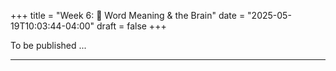 +++
title = "Week 6: 🧠 Word Meaning & the Brain"
date = "2025-05-19T10:03:44-04:00"
draft = false
+++


To be published ...


<!--
## 📘 Overview
When you read or hear a word like **bank**, your brain must rapidly choose the right meaning (money? river?). This week explores **how word meaning is represented and selected**, how **context** and **frequency/bias** guide **ambiguity resolution**, how meanings are linked in **semantic networks**, and what **brain measures** (like the **N400**) tell us about semantic processing. We’ll analyze ambiguous sentences, build small semantic networks, and discuss how L1/L2 experience shapes meaning access.

---

## 🎯 Learning Goals
By the end of Week 6, you should be able to:

- Distinguish **homonymy** vs **polysemy** and explain why it matters for processing.
- Describe how **frequency/bias** and **context** influence **lexical ambiguity resolution**.
- Explain core ideas of **semantic network** organization (feature overlap, associative links).
- Interpret classic **priming** and **N400** findings as evidence for semantic activation.
- Apply these ideas to analyze ambiguous sentences in English and compare with Chinese.

---

## 📖 Required Reading
- **Traxler (1st ed.), Chapter 3, pp. 113–129** — *Word Processing* (meaning and semantic access).

---

## 🔑 Key Concepts & Mini-Explanations

### 🧭 Homonymy vs. Polysemy
- **Homonymy**: *bank* (money) vs *bank* (river) — **unrelated** meanings share form.  
- **Polysemy**: *paper* (material / newspaper / article) — **related** senses share a core concept.  
- **Processing note**: Polysemous words often show **processing advantages** (shared core features), while homonyms rely more on **context** to select the right entry.

### 🎯 Ambiguity Resolution
- **Meaning dominance (bias)**: Common senses (e.g., *bank–money*) are selected more quickly than rare senses (*bank–river*) unless **strong context** flips the bias.  
- **Context timing**: **Early** supportive context can pre-activate the appropriate meaning; **late** context forces re-interpretation (slower, more errors).  
- **Subordinate-bias effect**: Rare meanings need **clear cues**; without them, readers/listeners default to dominant senses.

### 🌐 Semantic Networks & Features
- Words are linked by **category** (CAT–DOG), **association** (BREAD–BUTTER), and **shared features** (BIRD–BAT: wings/flies).  
- **Spreading activation**: Seeing *doctor* partially activates *nurse*, speeding recognition (**semantic priming**).  
- **Feature verification**: True-feature decisions (e.g., “A robin has wings”) are faster than less typical ones (“A penguin has wings”).

### 🧠 Brain Signatures of Meaning
- **N400** (ERP component): larger (more negative) around ~400 ms for **semantic mismatches** (e.g., “He spread the warm bread with **socks**”).  
- **Context reduces N400**: predictable words elicit **smaller** N400s; unrelated or anomalous words elicit **larger** ones.  
- **Regions** (big picture): temporal-parietal areas (e.g., **posterior temporal**, **angular gyrus**) often implicated in semantic integration; **anterior temporal** supports conceptual combination.

### 🧩 L1–L2 & Cross-Linguistic Notes
- **Chinese homophones** (音同形不同) can increase ambiguity; characters disambiguate in writing.  
- **English polysemy** (e.g., metaphorical extensions) may require more context for L2 learners.  
- Strategy: attend to **local cues** (adjacent words) and **global topic** to bias the right sense.

---

## 📝 Pre-Class Activities
1. **Read** pp. 113–129 and list **three ambiguous words** you encountered (mark **dominant** vs **subordinate** meanings).  
2. **Mini network**: Choose one target (e.g., *head*) and draw **8 connected nodes** (category, parts, uses, metaphors).  
3. **Quick sentences**: Write two short contexts for *bank* that **unambiguously** force each meaning (money vs river).

---

## 💬 In-Class Activities

### 1) Ambiguity Lab: Dominant vs Subordinate (15 min)
- **Pairs**: Classify 12 sentences by intended sense (homonymy set: *bank, bark, bat, match*).  
- **Task**: Decide if context is **strong/weak**, and whether a dominant or subordinate sense is selected.  
- **Predict**: Which will take longer to understand? (Subordinate with weak context).

**Sample set**  
1. *The hikers sat on the bank and watched the fish.*  
2. *I deposited my paycheck at the bank after class.*  
3. *The guard saw a bat fly out of the cave.*  
4. *The batter held the bat tightly and swung.*  
5. *The dog’s bark echoed across the yard.*  
6. *The pine’s bark protects it from insects.*  
7. *We lit the match and the candle flickered.*  
8. *It was a perfect match between the two finalists.*

### 2) Context Strength Challenge (12 min)
- **Groups of 3–4**: Rewrite **two** weak-context items to **strongly bias** the subordinate sense (e.g., *bank–river*).  
- **Share** and **vote**: Which context makes the subordinate sense most obvious?

### 3) Semantic Network Sprint (12 min)
- **Teams** build a network for **one target** (e.g., *head*, *light*, *spring*).  
- Include: **category**, **parts**, **actions**, **associations**, **metaphors**.  
- Add **three edges** that explain likely **priming** routes (why would A speed B?).

### 4) N400 Thought Experiment (8 min)
- **Pairs**: For each sentence stem, choose a **predictable**, **related-but-odd**, and **anomalous** completion.  
- **Predict** N400 size (small ↔ large) and justify.

**Stems**  
- *She stirred her coffee with a…*  
- *After the marathon, he drank a bottle of…*  
- *They decorated the cake with…*

### 5) Whole-Class Discussion (8 min)
- Why is **polysemy** often easier than **homonymy**?  
- When does **context** arrive too late to prevent confusion?  
- L2 angle: Which cues do you rely on first in English?

---

## 🔁 Post-Class Review
- **One-pager**: Explain the **subordinate-bias effect** with one example from class and one you found yourself.  
- **Network tidy-up**: Redraw your semantic network more clearly (show **strong vs weak** links).  
- **Reflection (100–120 words)**: Describe a moment when context **rescued** you from a wrong meaning.

---

## 🏠 Homework
- **Textbook “Test Yourself”** (Ch. 3, pp. 113–129): items on ambiguity and semantic access.  
- **Short write-up (≈150–200 words)**: Compare **homonymy vs polysemy** using two words from class; predict differences in processing and N400 patterns.  
- **Optional mini-priming**: Create 6 prime–target pairs (2 semantic, 2 associative, 2 unrelated). Ask a friend to read targets after primes; collect subjective “fast/slow” ratings and summarize.

---

## 🧩 Self-Check Questions

**Q1.** What’s the difference between **homonymy** and **polysemy** for processing?  -->
<!--*A:* Homonyms have **unrelated** meanings that compete until context resolves them; polysemous senses share features and often show **processing advantages**.*-->
<!--
**Q2.** What is the **subordinate-bias effect**?  -->
<!--*A:* Readers default to the **dominant** meaning unless strong context cues support the **subordinate** meaning, which otherwise is slower/harder to select.*-->
<!--
**Q3.** How do **semantic networks** explain priming?  -->
<!--*A:* Activation spreads along **meaningful links**, so related targets are recognized **faster** than unrelated ones.*-->
<!--
**Q4.** What does the **N400** index?  -->
<!--*A:* The ease/difficulty of **semantic integration**; **larger** for unexpected or anomalous words, **smaller** for predictable ones.*-->
<!--
**Q5.** Why might Chinese–English bilinguals experience more ambiguity for **homophones**? --> 
<!--*A:* High homophone density in Chinese increases potential mappings; English requires **context** and **topic** to constrain selection quickly.*-->

---
<!--
## 🧰 Key Terms
**Homonymy**, **Polysemy**, **Dominant/Subordinate meaning**, **Context strength**, **Semantic priming**, **Associative links**, **Feature overlap**, **Spreading activation**, **N400**, **Semantic integration**, **Anterior temporal lobe**, **Angular gyrus**.

---

## 🌐 Optional Resources
- Short explainers on **N400** and semantic priming (intro videos/articles).  
- Interactive tools for building **semantic networks** (mind-mapping apps).  
- Corpora or frequency lists to check **dominant meanings** in context.

---

### ✅ How to use these notes
- **Before class:** read and prepare your ambiguous word list + contexts.  
- **During class:** push for **strong contextual cues** and justify your choices.  
- **After class:** refine your network and relate it to **priming** and **N400** predictions.

-->











<!--
## 🧩 Overview

This week we begin exploring **sentence processing**—how we comprehend sentences in real time. You'll learn about **parsing**, **garden-path sentences**, and the strategies readers and listeners use to interpret ambiguous structures. We'll also examine how researchers study these processes using reaction times and eye-tracking.

-->

<!-- 
## 📘 Core Topics

- The challenge of **incremental parsing**
- Temporary ambiguity and **garden-path effects**
- Two-stage parsing models:
  - **Syntax-first approach**
  - **Constraint-based approach**
- Empirical methods in sentence processing

---

## ❓ Guiding Questions

- What strategies do we use to parse sentences as we read or listen?
- Why do some sentences lead us down the wrong path?
- How does the brain decide between multiple syntactic interpretations?
- What evidence supports the idea that meaning and context influence parsing?

---

## 🔍 Key Concepts

### Garden-Path Sentences
- Sentences that start off seeming to mean one thing but end up meaning another.
- Example:  
  *“The horse raced past the barn fell.”*  
  Initially misparsed due to temporary ambiguity.

### Parsing Models

#### Syntax-First (Two-Stage) Model
- Proposed by **Frazier & Rayner (1982)**.
- Initial parsing is based solely on syntactic structure.
- Semantics and context are used **only afterward** to revise incorrect parses.

#### Constraint-Based Models
- Parsing is influenced from the start by **multiple sources** of information: syntax, semantics, frequency, and context.
- Considers **probabilistic cues** and parallel representations.

### Empirical Evidence
- Eye-tracking and self-paced reading show increased processing time at disambiguation points in garden-path sentences.
- The more unexpected a structure is, the more reanalysis is needed.

---

## 🧠 Before Class

### 1. Pre-Reading Prompt  
Read these two sentences:
- *“The old man the boats.”*
- *“While the man hunted the deer ran into the woods.”*

Try to explain why they are difficult to understand at first.

### 2. Think About
- What strategies do you use when a sentence doesn't make sense immediately?
- Can you think of a time when you misunderstood someone due to how they phrased something?

---

## 🏫 In-Class Activities

### 🧪 Garden-Path Sentence Game
- Identify and fix misparsed garden-path sentences in groups.
- Use provided sentence strips with ambiguities to test each other.

### 🔍 Parsing Strategy Debate
- Split into two teams:
  - One defends the **syntax-first** view.
  - One supports the **constraint-based** approach.
- Use examples from the textbook to support your case.

### 🧠 Parsing Demo
- Read aloud ambiguous sentences.
- Students press a key or raise hands when they feel confusion or reanalysis is needed.
- Discuss what made certain parts harder to process.

---

## 📝 After Class

### 1. Review Questions
- What is the difference between a syntax-first and a constraint-based model?
- Why do garden-path sentences confuse us?
- What kinds of information (besides syntax) help us parse sentences in real time?

### 2. Practice Task
Write two of your own garden-path sentences. Try to trick a friend! Then explain where the ambiguity lies and how it resolves.

---

## 🎯 Additional Resources

- 📺 [Garden-Path Sentences Explained – AsapSCIENCE](https://www.youtube.com/watch?v=8QyVZrV3d3g) *(3-min video)*
- 🎧 *Lingthusiasm Podcast*, Ep. 30: “Why do we garden-path ourselves?”
- 📖 Supplement (optional):  
  Frazier, L. (1987). “Syntactic processing: Evidence from Dutch.” *Natural Language and Linguistic Theory*.

---

## 🧠 Summary

> Sentence processing is rapid, incremental, and sometimes error-prone. The brain uses different strategies—some focused on syntactic structure, others more holistic—to interpret sentence meaning as it unfolds. Garden-path effects reveal the dynamic nature of parsing and the influence of context.
-->



<!--
## 📘 Overview

When we read or hear a sentence, our brain rapidly organizes words into grammatical structure—a process known as **parsing**. This week introduces the classic models of how parsing works, explores **garden-path sentences**, and compares **modular (two-stage)** and **interactive (constraint-based)** approaches. We also discuss how frequency, semantics, prosody, and visual context guide real-time sentence comprehension.

---

## 🧠 Core Concepts

### What Is Parsing?

- Parsing is the **unconscious process** of assigning **syntactic structure** to incoming linguistic input.
- The parser must resolve **temporary ambiguities** and do so **incrementally**—word by word.

---

### Garden-Path Sentences

- Ambiguities lead to **misanalysis** during parsing:
  > “The horse raced past the barn fell.”  
- Requires **reanalysis**, which increases processing time.

---

### Two-Stage Models (Modular Parsing)

| Feature | Description |
|---------|-------------|
| **Syntax-first** | Parsing is guided by grammatical structure alone, before semantics or context intervene. |
| **Minimal Attachment** | Choose the parse with **fewest nodes** (simplest structure). |
| **Late Closure** | Attach new words to the **current phrase** if possible. |
| **Serial** | Only one parse is pursued at a time. Reanalysis happens when it fails. |

- Empirical support: eye-tracking shows longer fixations when initial parse fails.

---

### Constraint-Based Models (Interactive Parsing)

| Feature | Description |
|---------|-------------|
| **Multiple constraints** | Parsing is influenced by **syntax, semantics, frequency, discourse**, etc. |
| **Parallel processing** | Multiple interpretations are considered simultaneously. |
| **Probabilistic** | Readers/listeners evaluate likelihoods based on prior experience. |

- Supported by studies showing that **frequency** of verb argument structure, **story context**, and **visual scenes** can affect initial parse:contentReference[oaicite:0]{index=0}.

---

### Key Influences on Parsing

| Factor | Effect |
|--------|--------|
| **Story Context** | Helps disambiguate otherwise ambiguous sentences |
| **Verb Subcategorization Frequency** | Frequent syntactic frames are preferred |
| **Prosody** | Intonation affects syntactic grouping in spoken language |
| **Semantic Plausibility** | Meaning constraints bias interpretation |
| **Visual Context** | Real-world scenes affect syntactic interpretation (e.g., Tanenhaus et al.)

---

## 📚 Reading

- Traxler (2012), Chapter 4: *Sentence Processing* (pp. 141–166)

---

## 🏷️ Key Terms

| Term | Definition |
|------|------------|
| **Parsing** | The process of assigning syntactic structure during comprehension |
| **Garden-path Sentence** | A sentence that leads the reader to an incorrect parse |
| **Minimal Attachment** | Preference for syntactic structures with fewer nodes |
| **Late Closure** | Tendency to attach new information to the current clause |
| **Constraint-Based Parsing** | Parsing model that uses multiple sources of information simultaneously |

---

## 🧪 Examples & In-Class Activities

### 🧩 Garden-Path Sentence Game

- Present sentences like:
  > “The old man the boats.”
  > “The man whistling tunes pianos.”
- Ask students to find the ambiguity and reparse them.

### 📈 Minimal Attachment Exercise

- Students diagram sentence structures with different parses.
- Predict which one the parser would favor using two-stage rules.

### 🎬 Constraint-Based Video Clip

- Show short clips where context affects sentence interpretation.
- Relate to visual world paradigm (e.g., eye movements during parsing).

### 🔁 Reanalysis Reaction Task

- Read ambiguous sentences and note when rereading is necessary.
- Connect delays to eye-tracking evidence in parsing studies.

---

## ❓ Self-Check Questions

1. What is the difference between two-stage and constraint-based parsing models?
2. How do minimal attachment and late closure guide initial parsing?
3. What types of evidence support interactive, constraint-based parsing?
4. What makes garden-path sentences difficult to understand?
5. How do frequency and context influence syntactic ambiguity resolution?

---

## 🧩 Practice Prompt (Adapted)

> Choose one of the following sentences and explain why it is hard to parse:  
> “The cotton clothing is made of grows in Mississippi.”  
> What parsing strategy might the brain use first?  
> How would a constraint-based model help resolve it?

-->

